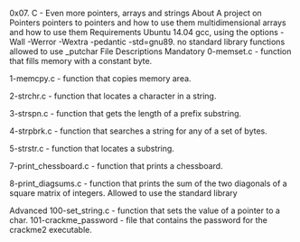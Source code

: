0x07. C - Even more pointers, arrays and strings
About
A project on Pointers
pointers to pointers and how to use them
multidimensional arrays and how to use them
Requirements
Ubuntu 14.04
gcc,  using the options -Wall -Werror -Wextra -pedantic -std=gnu89.
no standard library functions
allowed to use _putchar
File Descriptions
Mandatory
0-memset.c - function that fills memory with a constant byte.

1-memcpy.c - function that copies memory area.

2-strchr.c - function that locates a character in a string.

3-strspn.c - function that gets the length of a prefix substring.

4-strpbrk.c - function that searches a string for any of a set of bytes.

5-strstr.c - function that locates a substring.

7-print_chessboard.c - function that prints a chessboard.

8-print_diagsums.c - function that prints the sum of the two diagonals of a square matrix of integers. Allowed to use the standard library

Advanced
100-set_string.c - function that sets the value of a pointer to a char.
101-crackme_password - file that contains the password for the crackme2 executable.


